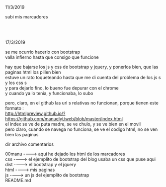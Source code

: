 
 
11/3/2019 
 
subi mis marcadores
 
  
 <br>
<br>
<br>
17/3/2019 
 
se me ocurrio hacerlo con bootstrap<br>
valla infierno hasta que consigo que funcione<br>
 
hay que bajarse los js y css de bootstrap y jquery, y ponerlos bien, que las paginas html los pillen bien<br>
estuve un rato toqueteando hasta que me di cuenta del problema de los js s y los css s<br>
y para dejarlo fino, lo bueno fue depurar con el chrome<br>
y cuando ya lo tenia, y funcionaba, lo subo<br>
 
pero, claro, en el github las url s relativas no funcionan, porque tienen este formato :<br>
http://htmlpreview.github.io/?https://github.com/manuelyt/web/blob/master/index.html<br>
el index se ve de puta madre, se ve chulo, y se ve bien en el movil<br>
pero claro, cuando se navega no funciona, se ve el codigo html, no se ven bien las paginas<br>
 
dir       archivo           comentarios
 
00manu                ----> aqui he dejado los html de los marcadores<br>
css                   ----> el ejemplito de bootstrap del blog usaba un css que puse aqui<br>
dist                  ----> el bootstrap y el jquery<br>
html                  ----> mis paginas<br>
js                    ----> un js del ejemplito de bootstrap<br>
         README.md
 
 